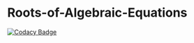 # Roots-of-Algebraic-Equations
[![Codacy Badge](https://api.codacy.com/project/badge/Grade/783af206058840feb70437eed62d3775)](https://www.codacy.com/app/yeswell/Roots-of-Algebraic-Equations?utm_source=github.com&utm_medium=referral&utm_content=yeswell/Roots-of-Algebraic-Equations&utm_campaign=badger)